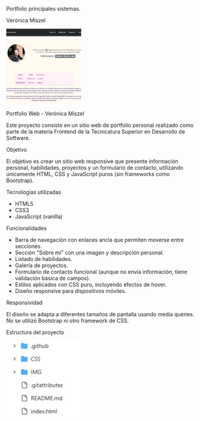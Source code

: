 Portfolio principales sistemas.

Verónica Miszel

 <img
              src="IMG/capturaportfolio.png"
              alt="captura portfolio"
              class="img-fluid rounded-circle shadow"
              style="width: 200px; height: 200px; object-fit: cover"
            />

Portfolio Web - Verónica Miszel

Este proyecto consiste en un sitio web de portfolio personal realizado como parte de la materia Frontend de la Tecnicatura Superior en Desarrollo de Software.

Objetivo

El objetivo es crear un sitio web responsive que presente información personal, habilidades, proyectos y un formulario de contacto, utilizando únicamente HTML, CSS y JavaScript puros (sin frameworks como Bootstrap).

Tecnologías utilizadas

- HTML5
- CSS3
- JavaScript (vanilla)

Funcionalidades

- Barra de navegación con enlaces ancla que permiten moverse entre secciones.
- Sección "Sobre mí" con una imagen y descripción personal.
- Listado de habilidades.
- Galería de proyectos.
- Formulario de contacto funcional (aunque no envía información, tiene validación básica de campos).
- Estilos aplicados con CSS puro, incluyendo efectos de hover.
- Diseño responsive para dispositivos móviles.

Responsividad

El diseño se adapta a diferentes tamaños de pantalla usando media queries. No se utilizó Bootstrap ni otro framework de CSS.

Estructura del proyecto

<img
              src="IMG/capturacarpetas.jpg"
              alt="Foto las carpetas"
              class="img-fluid rounded-circle shadow"
              style="width: 200px; height: 200px; object-fit: cover"
            />


